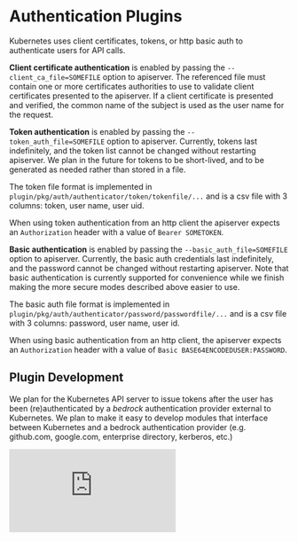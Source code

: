 <!-- BEGIN MUNGE: UNVERSIONED_WARNING -->


<!-- END MUNGE: UNVERSIONED_WARNING -->

# Authentication Plugins

Kubernetes uses client certificates, tokens, or http basic auth to authenticate users for API calls.

**Client certificate authentication** is enabled by passing the `--client_ca_file=SOMEFILE`
option to apiserver. The referenced file must contain one or more certificates authorities
to use to validate client certificates presented to the apiserver. If a client certificate
is presented and verified, the common name of the subject is used as the user name for the
request.

**Token authentication** is enabled by passing the `--token_auth_file=SOMEFILE` option
to apiserver.  Currently, tokens last indefinitely, and the token list cannot
be changed without restarting apiserver.  We plan in the future for tokens to
be short-lived, and to be generated as needed rather than stored in a file.

The token file format is implemented in `plugin/pkg/auth/authenticator/token/tokenfile/...`
and is a csv file with 3 columns: token, user name, user uid.

When using token authentication from an http client the apiserver expects an `Authorization`
header with a value of `Bearer SOMETOKEN`.

**Basic authentication** is enabled by passing the `--basic_auth_file=SOMEFILE`
option to apiserver. Currently, the basic auth credentials last indefinitely,
and the password cannot be changed without restarting apiserver. Note that basic
authentication is currently supported for convenience while we finish making the
more secure modes described above easier to use.

The basic auth file format is implemented in `plugin/pkg/auth/authenticator/password/passwordfile/...`
and is a csv file with 3 columns: password, user name, user id.

When using basic authentication from an http client, the apiserver expects an `Authorization` header
with a value of `Basic BASE64ENCODEDUSER:PASSWORD`.

## Plugin Development

We plan for the Kubernetes API server to issue tokens
after the user has been (re)authenticated by a *bedrock* authentication
provider external to Kubernetes.  We plan to make it easy to develop modules
that interface between Kubernetes and a bedrock authentication provider (e.g.
github.com, google.com, enterprise directory, kerberos, etc.)


<!-- TAG IS_VERSIONED -->


<!-- BEGIN MUNGE: GENERATED_ANALYTICS -->
[![Analytics](https://kubernetes-site.appspot.com/UA-36037335-10/GitHub/docs/admin/authentication.md?pixel)]()
<!-- END MUNGE: GENERATED_ANALYTICS -->
